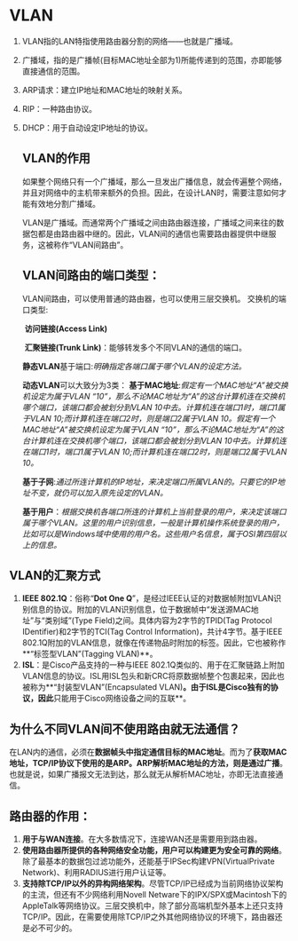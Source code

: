 # VLAN

1. VLAN指的LAN特指使用路由器分割的网络——也就是广播域。

2. 广播域，指的是广播帧(目标MAC地址全部为1)所能传递到的范围，亦即能够直接通信的范围。

3. ARP请求：建立IP地址和MAC地址的映射关系。

4. RIP：一种路由协议。

5. DHCP：用于自动设定IP地址的协议。

   ## VLAN的作用

   如果整个网络只有一个广播域，那么一旦发出广播信息，就会传遍整个网络，并且对网络中的主机带来额外的负担。因此，在设计LAN时，需要注意如何才能有效地分割广播域。

   

   VLAN是广播域。而通常两个广播域之间由路由器连接，广播域之间来往的数据包都是由路由器中继的。因此，VLAN间的通信也需要路由器提供中继服务，这被称作“VLAN间路由”。

   ## VLAN间路由的端口类型：

   VLAN间路由，可以使用普通的路由器，也可以使用三层交换机。
   交换机的端口类型:

   ​	**访问链接(Access Link)**

   ​	**汇聚链接(Trunk Link)**：能够转发多个不同VLAN的通信的端口。

   

   **静态VLAN**基于端口:*明确指定各端口属于哪个VLAN的设定方法。*

   **动态VLAN**可以大致分为3类：
   	**基于MAC地址**:*假定有一个MAC地址“A”被交换机设定为属于VLAN “10”，那么不论MAC地址为“A”的这台计算机连在交换机哪个端口，该端口都会被划分到VLAN 10中去。计算机连在端口1时，端口1属于VLAN 10;而计算机连在端口2时，则是端口2属于VLAN 10。假定有一个MAC地址“A”被交换机设定为属于VLAN “10”，那么不论MAC地址为“A”的这台计算机连在交换机哪个端口，该端口都会被划分到VLAN 10中去。计算机连在端口1时，端口1属于VLAN 10;而计算机连在端口2时，则是端口2属于VLAN 10。*

   **基于子网**:*通过所连计算机的IP地址，来决定端口所属VLAN的。只要它的IP地址不变，就仍可以加入原先设定的VLAN。*

   **基于用户**：*根据交换机各端口所连的计算机上当前登录的用户，来决定该端口属于哪个VLAN。这里的用户识别信息，一般是计算机操作系统登录的用户，比如可以是Windows域中使用的用户名。这些用户名信息，属于OSI第四层以上的信息。*

## VLAN的汇聚方式

1. **IEEE 802.1Q**：俗称“**Dot One Q**”，是经过IEEE认证的对数据帧附加VLAN识别信息的协议。附加的VLAN识别信息，位于数据帧中“发送源MAC地址”与“类别域”(Type Field)之间。具体内容为2字节的TPID(Tag Protocol IDentifier)和2字节的TCI(Tag Control Information)，共计4字节。基于IEEE 802.1Q附加的VLAN信息，就像在传递物品时附加的标签。因此，它也被称作**“标签型VLAN”(Tagging VLAN)**。
2. **ISL**：是Cisco产品支持的一种与IEEE 802.1Q类似的、用于在汇聚链路上附加VLAN信息的协议。ISL用ISL包头和新CRC将原数据帧整个包裹起来，因此也被称为**“封装型VLAN”(Encapsulated VLAN)**。由于ISL是Cisco独有的协议，因此**只能用于Cisco网络设备之间的互联**。

## 为什么不同VLAN间不使用路由就无法通信？

在LAN内的通信，必须在**数据帧头中指定通信目标的MAC地址**。而为了**获取MAC地址，TCP/IP协议下使用的是ARP。ARP解析MAC地址的方法，则是通过广播**。也就是说，如果广播报文无法到达，那么就无从解析MAC地址，亦即无法直接通信。

## 路由器的作用：

1. **用于与WAN连接**。在大多数情况下，连接WAN还是需要用到路由器。
2. **使用路由器所提供的各种网络安全功能，用户可以构建更为安全可靠的网络**。除了最基本的数据包过滤功能外，还能基于IPSec构建VPN(VirtualPrivate Network)、利用RADIUS进行用户认证等。
3. **支持除TCP/IP以外的异构网络架构**。尽管TCP/IP已经成为当前网络协议架构的主流，但还有不少网络利用Novell Netware下的IPX/SPX或Macintosh下的AppleTalk等网络协议。三层交换机中，除了部分高端机型外基本上还只支持TCP/IP。因此，在需要使用除TCP/IP之外其他网络协议的环境下，路由器还是必不可少的。

